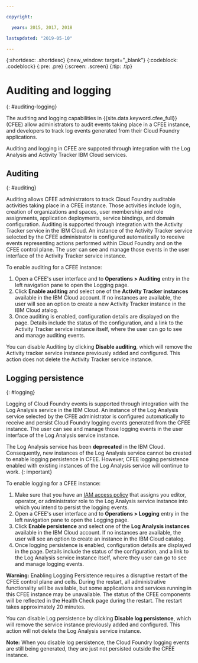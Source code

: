```yaml
---

copyright:

  years: 2015, 2017, 2018

lastupdated: "2019-05-10"

---
```


{:shortdesc: .shortdesc}
{:new_window: target="_blank"}
{:codeblock: .codeblock}
{:pre: .pre}
{:screen: .screen}
{:tip: .tip}

# Auditing and logging
{: #auditing-logging}

The auditing and logging capabilities in {{site.data.keyword.cfee_full}} (CFEE) allow administrators to audit events taking place in a CFEE instance, and developers to track log events generated from their Cloud Foundry applications.

Auditing and logging in CFEE are suppoted through integration with the Log Analysis and Activity Tracker IBM Cloud services.

## Auditing
{: #auditing}

Auditing allows CFEE administrators to track Cloud Foundry auditable activities taking place in a CFEE instance.  Those activities include login, creation of organizations and spaces, user membership and role assignments, application deployments, service bindings, and domain configuration. Auditing is supported through integration with the Activity Tracker service in the IBM Cloud. An instance of the Activity Tracker service selected by the CFEE administrator is configured automatically to receive events representing actions performed within Cloud Foundry and on the CFEE control plane.  The user can see and manage those events in the user interface of the Activity Tracker service instance.

To enable auditing for a CFEE instance:

1. Open a CFEE's user interface and to **Operations > Auditing** entry in the left navigation pane to open the Logging page.
2. Click **Enable auditing** and select one of the **Activity Tracker instances** available in the IBM Cloud account.  If no instances are available, the user will see an option to create a new Activity Tracker instance in the IBM Cloud atalog.
3.  Once auditing is enabled, configuration details are displayed on the page. Details include the status of the configuration, and a link to the Activity Tracker service instance itself, where the user can go to see and manage auditing events.

You can disable Auditing by clicking **Disable auditing**, which will remove the Activity tracker service instance previously added and configured. This action does not delete the Activity Tracker service instance.

## Logging persistence
{: #logging}

Logging of Cloud Foundry events is supported through integration with the Log Analysis service in the IBM Cloud. An instance of the Log Analysis service selected by the CFEE administrator is configured automatically to receive and persist Cloud Foundry logging events generated from the CFEE instance.  The user can see and manage those logging events in the user interface of the Log Analysis service instance.

The Log Analysis service has been **deprecated** in the IBM Cloud. Consequently, new instances of the Log Analysis service cannot be created to enable logging persistence in CFEE. However, CFEE logging persistence enabled with existing instances of the Log Analysis service will continue to work. 
{: important}

To enable logging for a CFEE instance:

1. Make sure that you have an [IAM access policy](https://cloud.ibm.com/iam/#/users) that assigns you editor, operator, or administrator role to the Log Analysis service instance into which you intend to persist the logging events.
2. Open a CFEE's user interface and to **Operations > Logging** entry in the left navigation pane to open the Logging page.
3. Click **Enable persistence** and select one of the **Log Analysis instances** available in the IBM Cloud account.  If no instances are available, the user will see an option to create an instance in the IBM Cloud catalog.
4. Once logging persistence is enabled, configuration details are displayed in the page. Details include the status of the configuration, and a link to the Log Analysis service instance itself, where they user can go to see and manage logging events.

**Warning:** Enabling Logging Persistence requires a disruptive restart of the CFEE control plane and cells.  During the restart, all administrative functionality will be available, but some applications and services running in this CFEE instance may be unavailable.  The status of the CFEE components will be reflected in the Health Check page during the restart.  The restart takes approximately 20 minutes.

You can disable Log persistence by clicking **Disable log persistence**, which will remove the service instance previously added and configured. This action will not delete the Log Analysis service instance.

**Note:** When you disable log persistence, the Cloud Foundry logging events are still being generated, they are just not persisted outside the CFEE instance.
